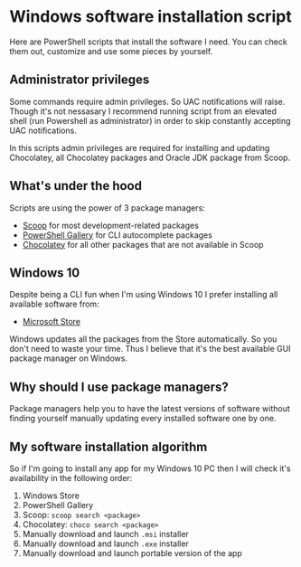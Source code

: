 # Windows software installation script

Here are PowerShell scripts that install the software I need. You can check them out, customize and use some pieces by yourself.

## Administrator privileges

Some commands require admin privileges. So UAC notifications will raise. Though it's not nessasary I recommend running script from an elevated shell (run Powershell as administrator) in order to skip constantly accepting UAC notifications.

In this scripts admin privileges are required for installing and updating Chocolatey, all Chocolatey packages and Oracle JDK package from Scoop.

## What's under the hood

Scripts are using the power of 3 package managers:
- [Scoop](http://scoop.sh/) for most development-related packages
- [PowerShell Gallery](https://www.powershellgallery.com/) for CLI autocomplete packages
- [Chocolatey](https://chocolatey.org/) for all other packages that are not available in Scoop

## Windows 10

Despite being a CLI fun when I'm using Windows 10 I prefer installing all available software from:
- [Microsoft Store](https://www.microsoft.com/store/apps)

Windows updates all the packages from the Store automatically.
So you don't need to waste your time.
Thus I believe that it's the best available GUI package manager on Windows.

## Why should I use package managers?

Package managers help you to have the latest versions of software without
finding yourself manually updating every installed software one by one.

## My software installation algorithm

So if I'm going to install any app for my Windows 10 PC then I will check it's availability in the following order:
1. Windows Store
2. PowerShell Gallery
3. Scoop: `scoop search <package>`
4. Chocolatey: `choco search <package>`
5. Manually download and launch `.msi` installer
6. Manually download and launch `.exe` installer
7. Manually download and launch portable version of the app
